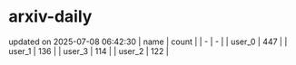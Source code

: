 # arxiv-daily
updated on 2025-07-08 06:42:30
| name | count |
| - | - |
| user_0 | 447 |
| user_1 | 136 |
| user_3 | 114 |
| user_2 | 122 |

